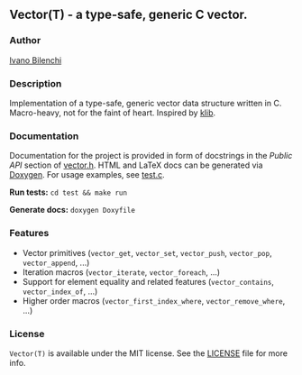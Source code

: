 ## Vector(T) - a type-safe, generic C vector.

### Author

[Ivano Bilenchi](https://ivanobilenchi.com)


### Description

Implementation of a type-safe, generic vector data structure written in C.
Macro-heavy, not for the faint of heart. Inspired by [klib](https://github.com/attractivechaos/klib).


### Documentation

Documentation for the project is provided in form of docstrings in the *Public API* section of [vector.h](include/vector.h). HTML and LaTeX docs can be generated via [Doxygen](http://www.doxygen.nl). For usage examples, see [test.c](test/test.c).

**Run tests:** `cd test && make run`

**Generate docs:** `doxygen Doxyfile`


### Features

- Vector primitives (`vector_get`, `vector_set`, `vector_push`, `vector_pop`, `vector_append`, ...)
- Iteration macros (`vector_iterate`, `vector_foreach`, ...)
- Support for element equality and related features (`vector_contains`, `vector_index_of`, ...)
- Higher order macros (`vector_first_index_where`, `vector_remove_where`, ...)


### License

`Vector(T)` is available under the MIT license. See the [LICENSE](./LICENSE) file for more info.
